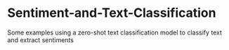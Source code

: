 # Sentiment-and-Text-Classification
Some examples using a zero-shot text classification model to classify text and extract sentiments
